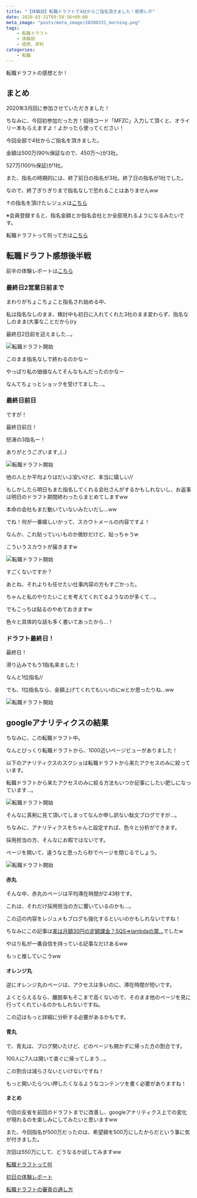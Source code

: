 ```yaml
---
title: "【体験談】転職ドラフトで4社からご指名頂きました！感想レポ"
date: 2020-03-31T09:58:56+09:00
meta_image: "posts/meta_image/20200331_morning.png"
tags: 
    - 転職ドラフト
    - 体験談
    - 感想、評判
categories: 
    - 転職
---
```


転職ドラフトの感想とか！

## まとめ

2020年3月回に参加させていただきました！

ちなみに、今回初参加だった方！招待コード「MFZC」入力して頂くと、オライリー本もらえますよ！よかったら使ってください！

今回全部で4社からご指名を頂きました。

金額は500万(90％保証なので、450万～)が3社。

527万(100％保証)が1社。

また、指名の時期的には、終了前日の指名が3社。終了日の指名が1社でした。

なので、終了ぎりぎりまで指名なしで恐れることはありませんww

↑の指名を頂けたレジュメは[こちら](https://job-draft.jp/users/44585)

※会員登録すると、指名金額とか指名会社とか全部見れるようになるみたいです。

転職ドラフトって何って方は[こちら](../20200317_morning/)

## 転職ドラフト感想後半戦

前半の体験レポートは[こちら](../20200318_morning/)

### 最終日2営業日前まで

まわりがちょこちょこと指名され始める中、

私は指名なしのまま、検討中も初日に入れてくれた3社のまま変わらず、指名なしのまま(大事なことだから(ry

最終日2日前を迎えました…。

![転職ドラフト開始](../img/draft-start4.png)

このまま指名なしで終わるのかなー

やっぱり私の価値なんてそんなもんだったのかなー

なんてちょっとショックを受けてました…。

### 最終日前日

ですが！

最終日前日！

怒涛の3指名ー！

ありがとうございます_(._.)_

![転職ドラフト開始](../img/draft-start5.png)

他の人とか平均よりはだいぶ安いけど、本当に嬉しい//

もしかしたら明日もまた指名してくれる会社さんがするかもしれないし、お返事は明日のドラフト期間終わったらまとめてしますww

本命の会社もまだ動いていないみたいだし…ww

でね！何が一番嬉しいかって、スカウトメールの内容ですよ！

なんか、これ貼っていいものか微妙だけど、貼っちゃうw

こういうスカウトが届きますw

![転職ドラフト開始](../img/draft-start7.png)

すごくないですか？

あとね、それよりも任せたい仕事内容の方もすごかった。

ちゃんと私のやりたいことを考えてくれてるようなのが多くて…。

でもこっちは貼るのやめておきますw

色々と具体的な話も多く書いてあったから…！

### ドラフト最終日！

最終日！

滑り込みでもう1指名来ました！

なんと1位指名//

でも、1位指名なら、金額上げてくれてもいいのにwとか思ったりね…ww

![転職ドラフト開始](../img/draft-start8.png)

## googleアナリティクスの結果

ちなみに、この転職ドラフト中。

なんとびっくり転職ドラフトから、1000近いページビューがありました！

以下のアナリティクスのスクショは転職ドラフトから来たアクセスのみに絞っています。

転職ドラフトから来たアクセスのみに絞る方法もいつか記事にしたい肥しになっています…。

![転職ドラフト開始](../img/draft-ana1.png)

そんなに真剣に見て頂いてしまってなんか申し訳ない駄文ブログですが…。

ちなみに、アナリティクスをちゃんと設定すれば、色々と分析ができます。

採用担当の方、そんなにお暇ではないです。

ページを開いて、違うなと思ったら秒でページを閉じるでしょう。

![転職ドラフト開始](../img/draft-ana2.png)

#### 赤丸

そんな中、赤丸のページは平均滞在時間が2:43秒です。

これは、それだけ採用担当の方に響いているのかも…。

この辺の内容をレジュメもブログも強化するといいのかもしれないですね！

ちなみにこの記事は[実は月額30円の定額課金？SQS⇒lambdaの罠…](../20200326_morning/)でしたw

やはり私が一番自信を持っている記事なだけあるww

もっと推していこうww

#### オレンジ丸

逆にオレンジ丸のページは、アクセスは多いのに、滞在時間が短いです。

よくとらえるなら、離脱率もそこまで高くないので、そのまま他のページを見に行ってくれているのかもしれないですね。

この辺はもっと詳細に分析する必要があるかもです。

#### 青丸

で、青丸は、ブログ開いたけど、どのページも開かずに帰った方の割合です。

100人に7人は開いて直ぐに帰ってしまう…。

この割合は減らさないといけないですね！

もっと開いたらつい押したくなるようなコンテンツを書く必要がありますね！

#### まとめ

今回の反省を前回のドラフトまでに改善し、googleアナリティクス上での変化が現れるのを楽しみにしてみたいと思いますww

また、今回指名が500万だったのは、希望額を500万にしたからだという事に気が付きました。

次回は550万にして、どうなるか試してみますww

[転職ドラフトって何](../20200317_morning/)

[初日の体験レポート](../20200318_morning/)

[転職ドラフトの審査の通し方](../20200317_lunch/)

